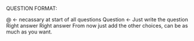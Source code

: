 QUESTION FORMAT: 

@ <- necassary at start of all questions
Question <- Just write the question
Right answer 
Right answer 
From now just add the other choices, can be as much as you want. 
